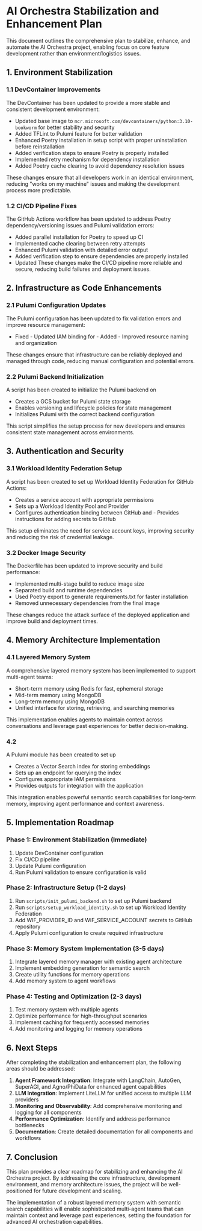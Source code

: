# AI Orchestra Stabilization and Enhancement Plan

This document outlines the comprehensive plan to stabilize, enhance, and automate the AI Orchestra project, enabling focus on core feature development rather than environment/logistics issues.

## 1. Environment Stabilization

### 1.1 DevContainer Improvements

The DevContainer has been updated to provide a more stable and consistent development environment:

- Updated base image to `mcr.microsoft.com/devcontainers/python:3.10-bookworm` for better stability and security
- Added TFLint to Pulumi feature for better validation
- Enhanced Poetry installation in setup script with proper uninstallation before reinstallation
- Added verification steps to ensure Poetry is properly installed
- Implemented retry mechanism for dependency installation
- Added Poetry cache clearing to avoid dependency resolution issues

These changes ensure that all developers work in an identical environment, reducing "works on my machine" issues and making the development process more predictable.

### 1.2 CI/CD Pipeline Fixes

The GitHub Actions workflow has been updated to address Poetry dependency/versioning issues and Pulumi validation errors:

- Added parallel installation for Poetry to speed up CI
- Implemented cache clearing between retry attempts
- Enhanced Pulumi validation with detailed error output
- Added verification step to ensure dependencies are properly installed
- Updated
These changes make the CI/CD pipeline more reliable and secure, reducing build failures and deployment issues.

## 2. Infrastructure as Code Enhancements

### 2.1 Pulumi Configuration Updates

The Pulumi configuration has been updated to fix validation errors and improve resource management:

- Fixed - Updated IAM binding for - Added - Improved resource naming and organization

These changes ensure that infrastructure can be reliably deployed and managed through code, reducing manual configuration and potential errors.

### 2.2 Pulumi Backend Initialization

A script has been created to initialize the Pulumi backend on
- Creates a GCS bucket for Pulumi state storage
- Enables versioning and lifecycle policies for state management
- Initializes Pulumi with the correct backend configuration

This script simplifies the setup process for new developers and ensures consistent state management across environments.

## 3. Authentication and Security

### 3.1 Workload Identity Federation Setup

A script has been created to set up Workload Identity Federation for GitHub Actions:

- Creates a service account with appropriate permissions
- Sets up a Workload Identity Pool and Provider
- Configures authentication binding between GitHub and - Provides instructions for adding secrets to GitHub

This setup eliminates the need for service account keys, improving security and reducing the risk of credential leakage.

### 3.2 Docker Image Security

The Dockerfile has been updated to improve security and build performance:

- Implemented multi-stage build to reduce image size
- Separated build and runtime dependencies
- Used Poetry export to generate requirements.txt for faster installation
- Removed unnecessary dependencies from the final image

These changes reduce the attack surface of the deployed application and improve build and deployment times.

## 4. Memory Architecture Implementation

### 4.1 Layered Memory System

A comprehensive layered memory system has been implemented to support multi-agent teams:

- Short-term memory using Redis for fast, ephemeral storage
- Mid-term memory using MongoDB
- Long-term memory using MongoDB
- Unified interface for storing, retrieving, and searching memories

This implementation enables agents to maintain context across conversations and leverage past experiences for better decision-making.

### 4.2
A Pulumi module has been created to set up
- Creates a Vector Search index for storing embeddings
- Sets up an endpoint for querying the index
- Configures appropriate IAM permissions
- Provides outputs for integration with the application

This integration enables powerful semantic search capabilities for long-term memory, improving agent performance and context awareness.

## 5. Implementation Roadmap

### Phase 1: Environment Stabilization (Immediate)

1. Update DevContainer configuration
2. Fix CI/CD pipeline
3. Update Pulumi configuration
4. Run Pulumi validation to ensure configuration is valid

### Phase 2: Infrastructure Setup (1-2 days)

1. Run `scripts/init_pulumi_backend.sh` to set up Pulumi backend
2. Run `scripts/setup_workload_identity.sh` to set up Workload Identity Federation
3. Add WIF_PROVIDER_ID and WIF_SERVICE_ACCOUNT secrets to GitHub repository
4. Apply Pulumi configuration to create required infrastructure

### Phase 3: Memory System Implementation (3-5 days)

1. Integrate layered memory manager with existing agent architecture
2. Implement embedding generation for semantic search
3. Create utility functions for memory operations
4. Add memory system to agent workflows

### Phase 4: Testing and Optimization (2-3 days)

1. Test memory system with multiple agents
2. Optimize performance for high-throughput scenarios
3. Implement caching for frequently accessed memories
4. Add monitoring and logging for memory operations

## 6. Next Steps

After completing the stabilization and enhancement plan, the following areas should be addressed:

1. **Agent Framework Integration**: Integrate with LangChain, AutoGen, SuperAGI, and Agno/PhiData for enhanced agent capabilities
2. **LLM Integration**: Implement LiteLLM for unified access to multiple LLM providers
3. **Monitoring and Observability**: Add comprehensive monitoring and logging for all components
4. **Performance Optimization**: Identify and address performance bottlenecks
5. **Documentation**: Create detailed documentation for all components and workflows

## 7. Conclusion

This plan provides a clear roadmap for stabilizing and enhancing the AI Orchestra project. By addressing the core infrastructure, development environment, and memory architecture issues, the project will be well-positioned for future development and scaling.

The implementation of a robust layered memory system with semantic search capabilities will enable sophisticated multi-agent teams that can maintain context and leverage past experiences, setting the foundation for advanced AI orchestration capabilities.
